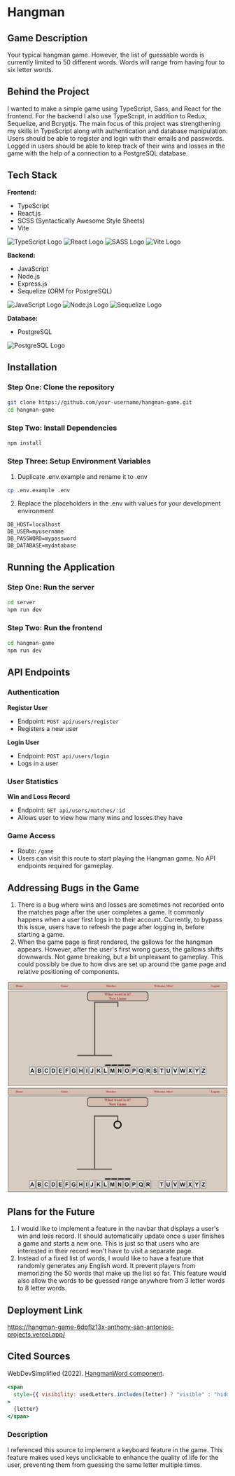 # Hangman

## Game Description

Your typical hangman game. However, the list of guessable words is currently limited to 50 different words. Words will range from having four to six letter words.

## Behind the Project

I wanted to make a simple game using TypeScript, Sass, and React for the frontend. For the backend I also use TypeScript, in addition to Redux, Sequelize, and Bcryptjs. The main focus of this project was strengthening my skills in TypeScript along with authentication and database manipulation. Users should be able to register and login with their emails and passwords. Logged in users should be able to keep track of their wins and losses in the game with the help of a connection to a PostgreSQL database.

## Tech Stack

**Frontend:**

- TypeScript
- React.js
- SCSS (Syntactically Awesome Style Sheets)
- Vite

<img src='https://img.icons8.com/?size=100&id=bzf0DqjXFHIW&format=png&color=000000' alt="TypeScript Logo">
<img src='https://img.icons8.com/?size=100&id=uJM6fQYqDaZK&format=png&color=000000' alt="React Logo">
<img src='https://banner2.cleanpng.com/20180420/pzw/kisspng-sass-cascading-style-sheets-preprocessor-less-post-meng-5adaa47ca100e3.1728846115242783966595.jpg' width=90 height=90 alt="SASS Logo">
<img src='https://upload.wikimedia.org/wikipedia/commons/f/f1/Vitejs-logo.svg' width=90 height=90 alt="Vite Logo">

**Backend:**

- JavaScript
- Node.js
- Express.js
- Sequelize (ORM for PostgreSQL)

<img src='https://static.vecteezy.com/system/resources/previews/027/127/463/original/javascript-logo-javascript-icon-transparent-free-png.png' width=90 height=90 alt="JavaScript Logo">
<img src='https://static-00.iconduck.com/assets.00/node-js-icon-227x256-913nazt0.png' width=90 height=90 alt="Node.js Logo">
<img src='https://cdn.freebiesupply.com/logos/large/2x/sequelize-logo-png-transparent.png' width=90 height=90 alt="Sequelize Logo">

**Database:**

- PostgreSQL

<img src='https://img.icons8.com/?size=100&id=38561&format=png&color=000000' width=90 height=90 alt="PostgreSQL Logo">

## Installation

### Step One: Clone the repository

```bash
git clone https://github.com/your-username/hangman-game.git
cd hangman-game
```

### Step Two: Install Dependencies

```bash
npm install
```

### Step Three: Setup Environment Variables

1. Duplicate .env.example and rename it to .env

```bash
cp .env.example .env
```

2. Replace the placeholders in the .env with values for your development environment

```plaintext
DB_HOST=localhost
DB_USER=myusername
DB_PASSWORD=mypassword
DB_DATABASE=mydatabase
```

## Running the Application

### Step One: Run the server

```bash
cd server
npm run dev
```

### Step Two: Run the frontend

```bash
cd hangman-game
npm run dev
```

## API Endpoints

### Authentication

**Register User**

- Endpoint: `POST api/users/register`
- Registers a new user

**Login User**

- Endpoint: `POST api/users/login`
- Logs in a user

### User Statistics

**Win and Loss Record**

- Endpoint: `GET api/users/matches/:id`
- Allows user to view how many wins and losses they have

### Game Access

- Route: `/game`
- Users can visit this route to start playing the Hangman game. No API endpoints required for gameplay.

## Addressing Bugs in the Game

1. There is a bug where wins and losses are sometimes not recorded onto the matches page after the user completes a game. It commonly happens when a user first logs in to their account. Currently, to bypass this issue, users have to refresh the page after logging in, before starting a game.
2. When the game page is first rendered, the gallows for the hangman appears. However, after the user's first wrong guess, the gallows shifts downwards. Not game breaking, but a bit unpleasant to gameplay. This could possibly be due to how divs are set up around the game page and relative positioning of components.

![Gallows before incorrect guess](src/assets/PreGuess.png)
![Gallows after incorrect guess](src/assets/PostGuess.png)

## Plans for the Future

1. I would like to implement a feature in the navbar that displays a user's win and loss record. It should automatically update once a user finishes a game and starts a new one. This is just so that users who are interested in their record won't have to visit a separate page.
2. Instead of a fixed list of words, I would like to have a feature that randomly generates any English word. It prevent players from memorizing the 50 words that make up the list so far. This feature would also allow the words to be guessed range anywhere from 3 letter words to 8 letter words.

## Deployment Link

https://hangman-game-6dpflz13x-anthony-san-antonios-projects.vercel.app/

## Cited Sources

WebDevSimplified (2022). [HangmanWord component](https://github.com/WebDevSimplified/react-hangman/blob/main/src/HangmanWord.tsx).

```jsx
<span
  style={{ visibility: usedLetters.includes(letter) ? "visible" : "hidden" }}
>
  {letter}
</span>
```

### Description

I referenced this source to implement a keyboard feature in the game. This feature makes used keys unclickable to enhance the quality of life for the user, preventing them from guessing the same letter multiple times.

